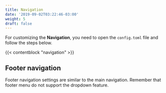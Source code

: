 ```yaml
---
title: Navigation
date: '2019-09-02T03:22:46-03:00'
weight: 5
draft: false
---
```


For customizing the **Navigation**, you need to open the `config.toml` file and follow the steps below.

{{< contentblock "navigation" >}}

## Footer navigation

Footer navigation settings are similar to the main navigation. Remember that footer menu do not support the dropdown feature.
